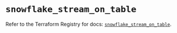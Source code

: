 # `snowflake_stream_on_table`

Refer to the Terraform Registry for docs: [`snowflake_stream_on_table`](https://registry.terraform.io/providers/snowflake-labs/snowflake/0.100.0/docs/resources/stream_on_table).

